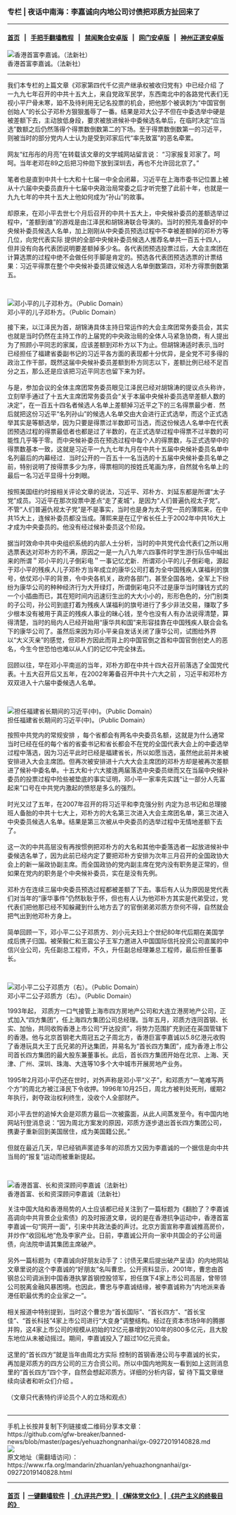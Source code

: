 ### 专栏 | 夜话中南海：李嘉诚向内地公司讨债把邓质方扯回来了
------------------------

#### [首页](https://github.com/gfw-breaker/banned-news/blob/master/README.md) &nbsp;&nbsp;|&nbsp;&nbsp; [手把手翻墙教程](https://github.com/gfw-breaker/guides/wiki) &nbsp;&nbsp;|&nbsp;&nbsp; [禁闻聚合安卓版](https://github.com/gfw-breaker/bn-android) &nbsp;&nbsp;|&nbsp;&nbsp; [网门安卓版](https://github.com/oGate2/oGate) &nbsp;&nbsp;|&nbsp;&nbsp; [神州正道安卓版](https://github.com/SzzdOgate/update) 



<div id="headerimg">
 <img alt="香港首富李嘉诚。（法新社）" src="https://www.rfa.org/mandarin/pinglun/liuqing/lq-09242015095632.html/000_Hkg10151964.jpg/@@images/4898883b-0ed4-4f81-b0f8-acb02a5a1ec9.jpeg" title="香港首富李嘉诚。（法新社）"/>
 <div id="headerimgcontents">
  <div id="headerimgcaption">
   <span>
    香港首富李嘉诚。（法新社）
   </span>
   <!-- zoomattribute -->
  </div>
  <!-- headerimgcaption -->
 </div>
 <!-- headerimagecontents -->
</div>

<hr/>
<div id="storytext">
 <div>
  <div class="slot_header">
  </div>
 </div>
 <p>
  我们本专栏的上篇文章《邓家第四代千亿资产继承权被收归党有》中已经介绍 了一九九七年召开的中共十五大上，来自党政军民学，东西南北中的各路党代表们无视小平尸骨未寒，廹不及待利用无记名投票的机会，把他那个被讽刺为“中国官倒创始人”的长公子邓朴方狠狠羞辱了一番。结果是邓大公子不但在中委选举中硬是被差额下去，主动放低身段，要求被放进候补中委候选名单后，在临时决定“应当选”数额之后仍然落得个得票数倒数第二的下场。至于得票数倒数第一的习近平，则被当时的部分党内人士认为是受到邓家后代“率先致富”的恶名牵累。
  <br/>
  <br/>
  网友“红彤彤的月亮”在转载该文章的文学城网站留言说： “习家报复邓家了。呵呵。当年老邓在89之后把习仲勋下放到深圳去，再也不允许回北京了。”
  <br/>
  <br/>
  笔者也是直到中共十七大和十七届一中全会闭幕，习近平在上海市委书记位置上被从十六届中央委员直升十七届中央政治局常委之后才听完整了此前十年，也就是一九九七年的中共十五大上他如何成为“孙山”的故事。
  <br/>
  <br/>
  却原来，在邓小平去世七个月后召开的中共十五大上，中央候补委员的差额选举过程中，“差额到谁”的游戏是由江泽民和胡锦涛联合导演的。当时的预先准备好的中央候补委员候选人名单，加上刚刚从中央委员预选过程中不幸被差额掉的邓朴方等几位，向党代表实际 提供的全部中央候补委员候选人推荐名单共一百五十四人，但并没有向各代表团说明要差额掉多少名。各代表团预选投票过后，大会主席团在计算选票的过程中绝不会做任何手脚是肯定的。预选各代表团预选选票的计票结果：习近平得票在整个中央候补委员建议候选人名单倒数第四，邓朴方得票倒数第五。
 </p>
 <p>
  <br/>
  <div class="image-inline captioned" style="width:622px;">
   <div style="width:622px;">
    <img alt="邓小平的儿子邓朴方。（Public Domain）" src="https://www.rfa.org/mandarin/zhuanlan/yehuazhongnanhai/gx-05252018151837.html/9093673465b9.jpg" title="邓小平的儿子邓朴方。（Public Domain）"/>
   </div>
   <div class="image-caption">
    <span style="width:622px;">
     邓小平的儿子邓朴方。（Public Domain）
    </span>
    <span class="copyright">
    </span>
   </div>
  </div>
 </p>
 <p>
  接下来，以江泽民为首，胡锦涛具体主持日常运作的大会主席团常务委员会，其实也就是当时仍然在主持工作的上届党的中央政治局的全体人马紧急协商，有人提出为了照顾小平同志的家属，应该差额到邓朴方以下为止。但胡锦涛适时表示,当时已经担任了福建省委副书记的习近平各方面的表现都十分优异，是全党不可多得的政治工作干部，既然这届中央候补委员差额到朴方同志以下，差额比例已经不足百分之五，那么还是应该把习近平同志也留下来为好。
  <br/>
  <br/>
  与是，参加会议的全体主席团常务委员眼见江泽民已经对胡锦涛的提议点头称许，立刻举手通过了十五大主席团常务委员会“关于本届中央候补委员选举差额人数的决定”，在一百五十四名者候选人名单上差额掉习近平之下的三名得票最少者．然后就把这份习近平“名列孙山”的候选人名单交由大会进行正式选举，而这个正式选举其实是等额选举，因为只要是得票过半数即可当选，而这份候选人名单中在代表团预选过程的得票最低者也都是过了半数的，在正式选举过程中得票不过半数的可能性几乎等于零。而中央候补委员在预选过程中每个人的得票数，与正式选举中的得票数基本一致，这就是习近平一九九七年九月在中共十五届中央候补委员名单中名列最后的内幕经过．当时公开的一百五十一名当选的十五届中央候补委员名单之前，特别说明了按得票多少为序，得票相同的按姓氏笔画为序，自然就令名单上的最后一名习近平显得十分刺眼。
  <br/>
  <br/>
  按照美国纽约时报相关评论文章的说法，习近平、邓朴方、刘延东都是所谓“太子党”成员。习近平在那次投票中差点“走了麦城”，是因为“人们普遍仇视太子党”。不管“人们普遍仇视太子党”是不是事实，当时也是身为太子党一员的薄熙来，在中共15大上，连候补委员都没当成。薄熙来是在辽宁省长任上于2002年中共16大上才成为中央委员的。他没有经过候补委员这个阶段。
  <br/>
  <br/>
  据当时效命中共中央组织系统的内部人士分析，当时的中共党代会代表们之所以用选票表达对邓朴方的不满，原因之一是一九八九年六四事件时学生游行队伍中喊出来的所谓＂邓小平的儿子倒彩电＂一事记忆尤新．所谓邓小平的儿子倒彩电，源起于邓小平的残疾人儿子邓朴方当年成立的康华公司打着为全中国残疾人谋福利的旗号，依仗邓小平的背景，令中央各机关，政府各部门，甚至全国各地，全军上下纷纷为康华公司的种种经济行为大开绿灯，所谓倒彩电只不过是康华当时赚钱方式的一个小插曲而已，其在短时间内迅速衍生出的大大小小的，形形色色的，分门别类的子公司，孙公司到底打着为残疾人谋福利的旗号进行了多少非法交易，赚取了多少根本没有被用于真正的残疾人事业的昧心钱，至今也没有人有办法说得清楚，算得清楚，当时的局内人已经开始用“康华共和国”来形容挂靠在中国残疾人联合会名下的康华公司了。虽然后来因为邓小平亲自发话关闭了康华公司，试图给外界以“大义灭亲”的感觉，但邓朴方因此而背上的中国官倒之首和中国官倒创史人的恶名，今生今世恐怕也难以从人们的记忆中完全抹去。
  <br/>
  <br/>
  回顾以往，早在邓小平南巡的当年，邓朴方即在中共十四大召开前落选了全国党代表。十五大召开后又五年，在2002年筹备召开中共十六大之前 ，习近平和邓朴方双双进入十六届中委候选人名单。
 </p>
 <p>
  <br/>
  <div class="image-inline captioned" style="width:622px;">
   <div style="width:622px;">
    <img alt="担任福建省长期间的习近平(中)。（Public Domain）" src="https://www.rfa.org/mandarin/zhuanlan/yehuazhongnanhai/gx-01112019112416.html/2F48F5E605D206728BBD331BBBB62412F3D57F09_size42_w500_h413.jpeg" title="担任福建省长期间的习近平(中)。（Public Domain）"/>
   </div>
   <div class="image-caption">
    <span style="width:622px;">
     担任福建省长期间的习近平(中)。（Public Domain）
    </span>
    <span class="copyright">
    </span>
   </div>
  </div>
 </p>
 <p>
  按照中共党内的常规安排 ，每个省都会有两名中央委员名额，这就是为什么通常当时已经在任的每个省的省委书记和省长都会不在党的全国代表大会上的中委选举过程中落选，因为习近平此时已经是福建省长，所以如愿当选，虽然他此前并未被安排进入大会主席团。但再次被安排进十六大大会主席团的邓朴方却是被再次差额进了候补中委名单。十五大和十六大接连两届落选中央委员继而又在当届中央候补委员的投票过程中险些被垫底的事实证明，邓小平一家率先实践“让一部分人先富起来”口号在中共党内激起的愤怒是多么的强烈。
  <br/>
  <br/>
  时光又过了五年，在2007年召开的将习近平和李克强分别 内定为总书记和总理接班人备胎的中共十七大上，邓朴方的大名第三次进入大会主席团名单，第三次进入中央委员候选人名单。结果是第三次被从中央委员的选举过程中无情地差额下去了。
  <br/>
  <br/>
  这一次的中共高层没有再按惯例把邓朴方的大名和其他中委落选者一起放进候补中委候选名单了，因为此前已经内定了要把邓朴方安排为次年三月召开的全国政协大会上的新一届政协副主席。而全国政协的党内副主席在党内没有职务是正常的，但如果在党内的职务是个中央候补委员，实在是没有先例。
  <br/>
  <br/>
  邓朴方在连续三届中央委员预选过程都被差额了下去。事后有人认为原因是党代表们对当年的“康华事件”仍然耿耿于怀，但也有人认为他邓朴方其实是代弟受过，党代表们把他那已经不知躲藏到什么地方去了的官倒弟弟邓质方奈何不得，自然就会把气出到他邓朴方身上。
  <br/>
  <br/>
  简单回顾一下，邓小平二公子邓质方、刘小元夫妇上个世纪80年代后期在美国学成后携子归国。被荣毅仁和王震公子王军力邀进入中国国际信托投资公司直属的中信兴业公司，先任副总工程师，不久，升任副总经理兼总工程师，最后担任董事长。
 </p>
 <p>
  <br/>
  <div class="image-inline captioned" style="width:599px;">
   <div style="width:599px;">
    <img alt="邓小平二公子邓质方（右）。（Public Domain）" src="https://www.rfa.org/mandarin/zhuanlan/yehuazhongnanhai/gx-09272019140828.html/a8.jpg" title="邓小平二公子邓质方（右）。（Public Domain）"/>
   </div>
   <div class="image-caption">
    <span style="width:599px;">
     邓小平二公子邓质方（右）。（Public Domain）
    </span>
    <span class="copyright">
    </span>
   </div>
  </div>
 </p>
 <p>
  1993年起， 邓质方一口气接管上海市四方房地产公司和大连立港房地产公司，正式加入“四方集团”，任上海四方集团公司总经理。当年五月，邓质方连同首钢、长实、加怡，共同收购香港上市公司“开达投资”，将势力范围扩充到还在英国管辖下的香港。他与北京首钢老大周冠五之子周北方，香港巨富李嘉诚以5.8亿港元收购了香港玩具大王丁氏兄弟的开达集团，并易名为“首长四方集团”，成为香港上市公司首长四方集团的最大股东兼董事长。此后，首长四方集团开始在北京、上海、天津、广州、深圳、珠海、大连等10多个大中城市开展房地产业务。
  <br/>
  <br/>
  1995年2月邓小平仍还在世时，对外声称是邓小平“义子”，和邓质方“一笔难写两个方”的周北方被江泽民下令收押。1996年10月25日，周北方被判处死刑，缓期2年执行，剥夺政治权利终生，没收个人全部财产。
  <br/>
  <br/>
  邓小平去世的追悼大会是邓质方最后一次被露面，从此人间蒸发至今。有中国内地网站刊登消息说：“因为周北方案发的原因，邓质方逐步退出首长四方集团公司，携妻子重新回到美国居住，成为美国籍公民。”
  <br/>
  <br/>
  但就在最近几天，早已经销声匿迹多年的邓质方又因为李嘉诚的一个据信是向中共当局的“报复”运动而被重新提起。
 </p>
 <p>
  <br/>
  <div class="image-inline captioned" style="width:1500px;">
   <div style="width:1500px;">
    <img alt="香港首富、长和资深顾问李嘉诚（法新社）" src="https://www.rfa.org/mandarin/yataibaodao/gangtai/gf1-09132019090003.html/000_14Q4R7-1.jpg" title="香港首富、长和资深顾问李嘉诚（法新社）"/>
   </div>
   <div class="image-caption">
    <span style="width:1500px;">
     香港首富、长和资深顾问李嘉诚（法新社）
    </span>
    <span class="copyright">
    </span>
   </div>
  </div>
 </p>
 <p>
  关注中国大陆和香港局势的人士应该都已经关注到了一篇标题为《翻脸了？李嘉诚高调向中共背景企业索债》的及时报道文章，说的是在香港抗争运动中，香港首富李嘉诚一句“网开一面”，引来中共政法委的声讨。北京方面宣称李嘉诚推高房价，并炒作“收回私地”危及李家产业。日前，李嘉诚公开向一家中共国企的子公司逼债，向法院申请其集团主席破产。
  <br/>
  <br/>
  另外一篇标题为《李嘉诚向好朋友动手了：讨债无果后提出破产呈请》的内地网站文章里说的这个李嘉诚的“好朋友”名叫曹忠。公开资料显示，2001年，曹忠由首钢总公司调派到中国香港执掌首钢控股领军，担任旗下4家上市公司高层，曾带领公司脱离金融风暴困境。也因此，曹忠与李嘉诚结缘，被李嘉诚称为“内地派来香港任职最优秀的企业家之一”。
  <br/>
  <br/>
  相关报道中特别提到，当时这个曹忠为“首长国际”、“首长四方”、“首长宝佳”、“首长科技”4家上市公司进行“大变身”调整结构。经过在资本市场9年的腾挪并购，这4家上市公司的规模从初始的12亿元暴增到2010年的800多亿元，且大股东地位从未被动摇过。期间，李嘉诚投入了超过10亿元资金。
  <br/>
  <br/>
  这里的“首长四方”就是当年由周北方实际 控制的首钢香港公司与李嘉诚的长实，再加是邓质方的四方公司的三方合资公司。所以中国内地网友一看到如上这则消息里的“首长四方”四个字，自然会想起邓质方。详细的分析内容，留 待下篇文章继续向读者和听众们介绍 。
  <br/>
  <br/>
  （文章只代表特约评论员个人的立场和观点）
  <br/>
  <br/>
 </p>
</div>

<hr/>
手机上长按并复制下列链接或二维码分享本文章：<br/>
https://github.com/gfw-breaker/banned-news/blob/master/pages/yehuazhongnanhai/gx-09272019140828.md <br/>
<a href='https://github.com/gfw-breaker/banned-news/blob/master/pages/yehuazhongnanhai/gx-09272019140828.md'><img src='https://github.com/gfw-breaker/banned-news/blob/master/pages/yehuazhongnanhai/gx-09272019140828.md.png'/></a> <br/>
原文地址（需翻墙访问）：https://www.rfa.org/mandarin/zhuanlan/yehuazhongnanhai/gx-09272019140828.html


------------------------
#### [首页](https://github.com/gfw-breaker/banned-news/blob/master/README.md) &nbsp;|&nbsp; [一键翻墙软件](https://github.com/gfw-breaker/nogfw/blob/master/README.md) &nbsp;| [《九评共产党》](https://github.com/gfw-breaker/9ping.md/blob/master/README.md#九评之一评共产党是什么) | [《解体党文化》](https://github.com/gfw-breaker/jtdwh.md/blob/master/README.md) | [《共产主义的终极目的》](https://github.com/gfw-breaker/gczydzjmd.md/blob/master/README.md)


<img src='http://gfw-breaker.win/banned-news/pages/yehuazhongnanhai/gx-09272019140828.md' width='0px' height='0px'/>